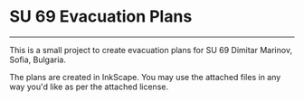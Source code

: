 # SU 69 Evacuation Plans
------

This is a small project to create evacuation plans for SU 69 Dimitar Marinov, Sofia, Bulgaria.

The plans are created in InkScape. You may use the attached files in any way you'd like as per the attached license.
